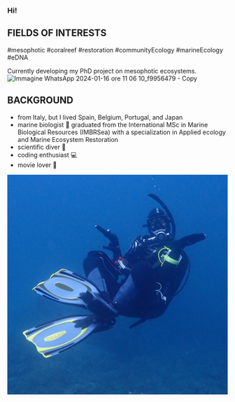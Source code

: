 ### Hi! 

## FIELDS OF INTERESTS 
#mesophotic #coralreef #restoration #communityEcology #marineEcology #eDNA

Currently developing my PhD project on mesophotic ecosystems.
![Immagine WhatsApp 2024-01-16 ore 11 06 10_f9956479 - Copy](https://github.com/CCampanini/CCampanini/assets/62822004/bc055c8c-6d99-4a5c-84fd-43581e19567b)



## **BACKGROUND**
- from Italy, but I lived Spain, Belgium, Portugal, and Japan
- marine biologist :lab_coat: graduated from the International MSc in Marine Biological Resources (IMBRSea) with a specialization in Applied ecology and Marine Ecosystem Restoration
- scientific diver :diving_mask:
- coding enthusiast :computer:
- movie lover :movie_camera:


![This is an image](/285828246_691197322171356_5349554283590627471_n.png)
